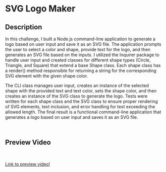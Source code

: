 # SVG Logo Maker

## Description
In this challenge, I built a Node.js command-line application to generate a logo based on user input and save it as an SVG file. The application prompts the user to select a color and shape, provide text for the logo, and then generates an SVG file based on the inputs. I utilized the Inquirer package to handle user input and created classes for different shape types (Circle, Triangle, and Square) that extend a base Shape class. Each shape class has a render() method responsible for returning a string for the corresponding SVG element with the given shape color.

The CLI class manages user input, creates an instance of the selected shape with the provided text and text color, sets the shape color, and then creates an instance of the SVG class to generate the logo. Tests were written for each shape class and the SVG class to ensure proper rendering of SVG elements, text inclusion, and error handling for text exceeding the allowed length. The final result is a functional command-line application that generates a logo based on user input and saves it as an SVG file.

<br>

## Preview Video
<br>

[Link to preview video!](https://watch.screencastify.com/v/eNSukJrUtrxGAgDECpHc)

<br>

